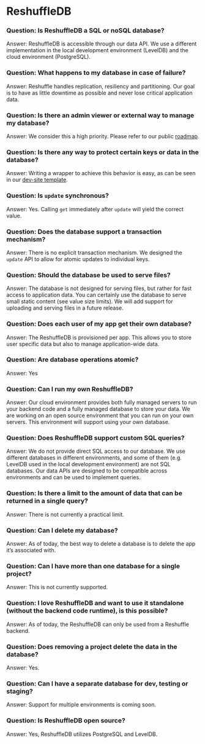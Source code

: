 # ReshuffleDB

### Question: Is ReshuffleDB a SQL or noSQL database?

Answer: ReshuffleDB is accessible through our data API. We use a different implementation in the local development environment (LevelDB) and the cloud environment (PostgreSQL). 

### Question: What happens to my database in case of failure?

Answer: Reshuffle handles replication, resiliency and partitioning. Our goal is to have as little downtime as possible and never lose critical application data.

### Question: Is there an admin viewer or external way to manage my database?

Answer: We consider this a high priority. Please refer to our public [roadmap](https://trello.com/b/e4Hfp3cB/public-roadmap).

### Question: Is there any way to protect certain keys or data in the database?

Answer: Writing a wrapper to achieve this behavior is easy, as can be seen in our [dev-site template](https://github.com/reshufflehq/dev-docs).

### Question: Is `update` synchronous? 

Answer: Yes. Calling `get` immediately after `update` will yield the correct value.

### Question: Does the database support a transaction mechanism? 

Answer: There is no explicit transaction mechanism. We designed the `update` API to allow for atomic updates to individual keys. 

### Question: Should the database be used to serve files? 

Answer: The database is not designed for serving files, but rather for fast access to application data. You can certainly use the database to serve small static content (see value size limits). We will add support for uploading and serving files in a future release.

### Question: Does each user of my app get their own database? 

Answer: The ReshuffleDB is provisioned per app. This allows you to store user specific data but also to manage application-wide data.

### Question: Are database operations atomic? 

Answer: Yes

### Question: Can I run my own ReshuffleDB?

Answer: Our cloud environment provides both fully managed servers to run your backend code and a fully managed database to store your data. We are working on an open source environment that you can run on your own servers. This environment will support using your own database.

### Question: Does ReshuffleDB support custom SQL queries?

Answer: We do not provide direct SQL access to our database. We use different databases in different environments, and some of them (e.g. LevelDB used in the local development environment) are not SQL databases. Our data APIs are designed to be compatible across environments and can be used to implement queries.

### Question: Is there a limit to the amount of data that can be returned in a single query? 

Answer: There is not currently a practical limit.

### Question: Can I delete my database? 

Answer: As of today, the best way to delete a database is to delete the app it’s associated with.

### Question: Can I have more than one database for a single project? 

Answer: This is not currently supported.

### Question: I love ReshuffleDB and want to use it standalone (without the backend code runtime), is this possible? 

Answer: As of today, the ReshuffleDB can only be used from a Reshuffle backend.

### Question: Does removing a project delete the data in the database?

Answer: Yes.

### Question: Can I have a separate database for dev, testing or staging?

Answer: Support for multiple environments is coming soon.

### Question: Is ReshuffleDB open source?

Answer: Yes, ReshuffleDB utilizes PostgreSQL and LevelDB. 